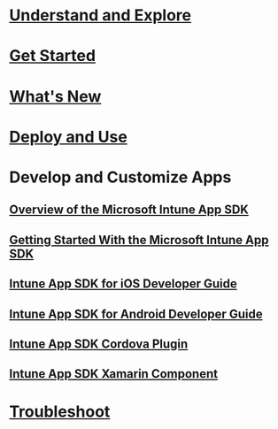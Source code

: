 # [Understand and Explore](/intune/understand-explore/introduction-to-microsoft-intune)
# [Get Started](/intune/get-started/get-started)
# [What's New](/intune/whats-new/whats-new-in-microsoft-intune)
# [Deploy and Use](/intune/deploy-use/overview-of-device-and-app-lifecycles-in-microsoft-intune)
# Develop and Customize Apps
## [Overview of the Microsoft Intune App SDK](intune-app-sdk.md)
## [Getting Started With the Microsoft Intune App SDK](intune-app-sdk-get-started.md)
## [Intune App SDK for iOS Developer Guide](intune-app-sdk-ios.md)
## [Intune App SDK for Android Developer Guide](intune-app-sdk-android.md)
## [Intune App SDK Cordova Plugin](intune-app-sdk-cordova.md)
## [Intune App SDK Xamarin Component](intune-app-sdk-xamarin.md)
# [Troubleshoot](/intune/troubleshoot/how-to-get-support-for-microsoft-intune)
